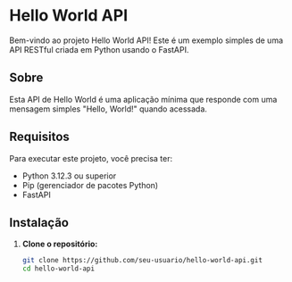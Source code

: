 # Hello World API

Bem-vindo ao projeto Hello World API! Este é um exemplo simples de uma API RESTful criada em Python usando o FastAPI.


## Sobre

Esta API de Hello World é uma aplicação mínima que responde com uma mensagem simples "Hello, World!" quando acessada.

## Requisitos

Para executar este projeto, você precisa ter:

- Python 3.12.3 ou superior
- Pip (gerenciador de pacotes Python)
- FastAPI

## Instalação

1. **Clone o repositório:**

   ```bash
   git clone https://github.com/seu-usuario/hello-world-api.git
   cd hello-world-api